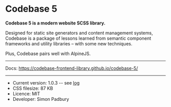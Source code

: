 # Codebase 5

**Codebase 5 is a modern website SCSS library.**

Designed for static site generators and content management systems, Codebase is a package of lessons learned from semantic component frameworks and utility libraries – with some new techniques.

Plus, Codebase pairs well with AlpineJS.

***

Docs: https://codebase-frontend-library.github.io/codebase-5/

***

* Current version: 1.0.3 -- see [log](https://github.com/codebase-frontend-library/codebase-5/blob/main/LOG.md)
* CSS filesize: 87 KB
* Licence: MIT
* Developer: Simon Padbury